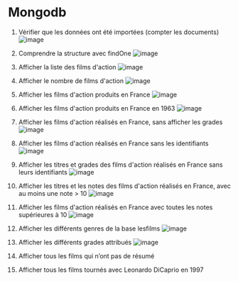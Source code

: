 # Mongodb
1. Vérifier que les données ont été importées (compter les documents)
![image](https://github.com/user-attachments/assets/dabfebba-ebec-40b4-b16a-d411bc42a332)

2.  Comprendre la structure avec findOne
![image](https://github.com/user-attachments/assets/b83ce98c-aee3-4ba8-b823-01d93146b19f)

3. Afficher la liste des films d'action
![image](https://github.com/user-attachments/assets/d15950f0-2097-48d3-962b-3aa69414a5af)

4. Afficher le nombre de films d'action
![image](https://github.com/user-attachments/assets/09f139f4-ef6c-4bc3-8228-1b37ed5475f7)

5. Afficher les films d'action produits en France
![image](https://github.com/user-attachments/assets/a2f81c42-da76-40db-bb1c-d7969893a3a0)

6. Afficher les films d'action produits en France en 1963
![image](https://github.com/user-attachments/assets/76f51636-4176-47bb-81fa-e71345f50594)

7. Afficher les films d'action réalisés en France, sans afficher les grades
![image](https://github.com/user-attachments/assets/62ca91f4-bcfa-4535-abef-225bb6e41739)

8. Afficher les films d'action réalisés en France sans les identifiants 
![image](https://github.com/user-attachments/assets/975bc076-7d46-42e2-b7bc-1454bd2dc27e)

9. Afficher les titres et grades des films d'action réalisés en France sans leurs identifiants
![image](https://github.com/user-attachments/assets/e653fb69-88fe-4801-bceb-74b916c45a34)

10. Afficher les titres et les notes des films d'action réalisés en France, avec au moins une note > 10
![image](https://github.com/user-attachments/assets/050f347e-4460-461b-a31e-907cc19472b5)

11. Afficher les films d'action réalisés en France avec toutes les notes supérieures à 10
![image](https://github.com/user-attachments/assets/11c715de-9bd1-49ac-ac36-1deed566bbcd)

12. Afficher les différents genres de la base lesfilms
![image](https://github.com/user-attachments/assets/6ef408e2-42c0-478f-aa6c-b990d376bb3f)

13. Afficher les différents grades attribués
![image](https://github.com/user-attachments/assets/ed87e545-6ae2-4f1b-b19d-4af6c1296d99)


15. Afficher tous les films qui n’ont pas de résumé

16.  Afficher tous les films tournés avec Leonardo DiCaprio en 1997








